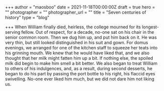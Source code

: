 +++
author = "maosboo"
date = 2021-11-18T00:00:00Z
draft = true
hero = ""
photographer = ""
photographer_url = ""
title = "Seven centuries of history"
type = "blog"

+++
When William finally died, heirless, the college mourned for its longest-serving fellow. Out of respect, for a decade, no-one sat on his chair in the senior common room. Then we dug him up, and put him back on it. He was very thin, but still looked distinguished in his suit and gown. For domus evenings, we arranged for one of the kitchen staff to squeeze her teats into his grinning mouth. We knew that he would have liked that, and we also thought that her milk might fatten him up a bit. If nothing else, the spoiled milk did begin to make him smell a bit better. We also began to treat William to others of his indulgences, and, as a result, during second desserts, he began to do his part by passing the port bottle to his right, his flaccid eyes swivelling. No-one ever liked him much, but we did not dare him not liking us.